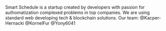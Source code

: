 Smart Schedule is a startup created by developers with passion for authomatization complexed problems in top companies. We are using standard web developing tech & blockchain solutions.
Our team:
@Kacper-Hernacki
@KornelFur
@Yony6041
